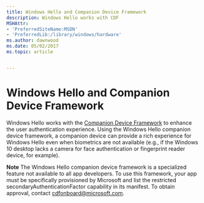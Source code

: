 ```yaml
---
title: Windows Hello and Companion Device Framework
description: Windows Hello works with CDF
MSHAttr:
- 'PreferredSiteName:MSDN'
- 'PreferredLib:/library/windows/hardware'
ms.author: dawnwood
ms.date: 05/02/2017
ms.topic: article


---
```


# Windows Hello and Companion Device Framework

Windows Hello works with the [Companion Device Framework](https://msdn.microsoft.com/en-us/windows/uwp/security/companion-device-unlock) to enhance the user authentication experience. Using the Windows Hello companion device framework, a companion device can provide a rich experience for Windows Hello even when biometrics are not available (e.g., if the Windows 10 desktop lacks a camera for face authentication or fingerprint reader device, for example).

**Note** The Windows Hello companion device framework is a specialized feature not available to all app developers. To use this framework, your app must be specifically provisioned by Microsoft and list the restricted secondaryAuthenticationFactor capability in its manifest. To obtain approval, contact cdfonboard@microsoft.com.
